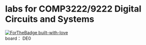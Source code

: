 # labs for COMP3222/9222 Digital Circuits and Systems
[![ForTheBadge built-with-love](http://ForTheBadge.com/images/badges/built-with-love.svg)](https://GitHub.com/Naereen/)
<br>board： DE0

